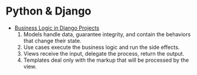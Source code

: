 # Python & Django

* [Business Logic in Django Projects](https://medium.com/@jairvercosa/business-logic-in-django-projects-7fe700db9b0a)
  1. Models handle data, guarantee integrity, and contain the behaviors that change their state.
  2. Use cases execute the business logic and run the side effects.
  3. Views receive the input, delegate the process, return the output.
  4. Templates deal only with the markup that will be processed by the view.
